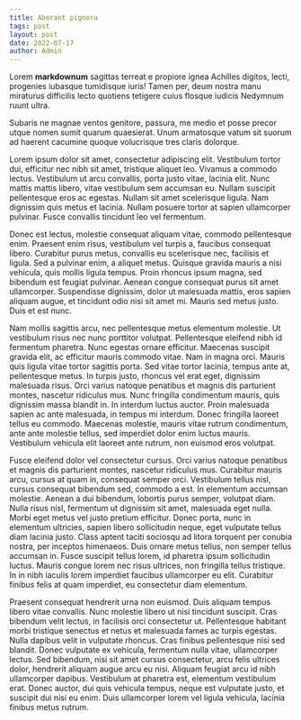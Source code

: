 ```yaml
---
title: Aberant pignora
tags: post
layout: post
date: 2022-07-17
author: Admin
---
```


Lorem **markdownum** sagittas terreat e propiore ignea Achilles digitos, lecti,
progenies iubasque tumidisque iuris! Tamen per, deum nostra manu miraturus
difficilis lecto quotiens tetigere cuius flosque iudicis Nedymnum ruunt ultra.

<!-- excerpt -->

Subaris ne magnae ventos genitore, passura, me medio et posse precor utque nomen
sumit quarum quaesierat. Unum armatosque vatum sit suorum ad haerent cacumine
quoque volucrisque tres claris dolorque.

Lorem ipsum dolor sit amet, consectetur adipiscing elit. Vestibulum tortor dui, efficitur nec nibh sit amet, tristique aliquet leo. Vivamus a commodo lectus. Vestibulum ut arcu convallis, porta justo vitae, lacinia elit. Nunc mattis mattis libero, vitae vestibulum sem accumsan eu. Nullam suscipit pellentesque eros ac egestas. Nullam sit amet scelerisque ligula. Nam dignissim quis metus et lacinia. Nullam posuere tortor at sapien ullamcorper pulvinar. Fusce convallis tincidunt leo vel fermentum.

Donec est lectus, molestie consequat aliquam vitae, commodo pellentesque enim. Praesent enim risus, vestibulum vel turpis a, faucibus consequat libero. Curabitur purus metus, convallis eu scelerisque nec, facilisis et ligula. Sed a pulvinar enim, a aliquet metus. Quisque gravida mauris a nisi vehicula, quis mollis ligula tempus. Proin rhoncus ipsum magna, sed bibendum est feugiat pulvinar. Aenean congue consequat purus sit amet ullamcorper. Suspendisse dignissim, dolor ut malesuada mattis, eros sapien aliquam augue, et tincidunt odio nisi sit amet mi. Mauris sed metus justo. Duis et est nunc.

Nam mollis sagittis arcu, nec pellentesque metus elementum molestie. Ut vestibulum risus nec nunc porttitor volutpat. Pellentesque eleifend nibh id fermentum pharetra. Nunc egestas ornare efficitur. Maecenas suscipit gravida elit, ac efficitur mauris commodo vitae. Nam in magna orci. Mauris quis ligula vitae tortor sagittis porta. Sed vitae tortor lacinia, tempus ante at, pellentesque metus. In turpis justo, rhoncus vel erat eget, dignissim malesuada risus. Orci varius natoque penatibus et magnis dis parturient montes, nascetur ridiculus mus. Nunc fringilla condimentum mauris, quis dignissim massa blandit in. In interdum luctus auctor. Proin malesuada sapien ac ante malesuada, in tempus mi interdum. Donec fringilla laoreet tellus eu commodo. Maecenas molestie, mauris vitae rutrum condimentum, ante ante molestie tellus, sed imperdiet dolor enim luctus mauris. Vestibulum vehicula elit laoreet ante rutrum, non euismod eros volutpat.

Fusce eleifend dolor vel consectetur cursus. Orci varius natoque penatibus et magnis dis parturient montes, nascetur ridiculus mus. Curabitur mauris arcu, cursus at quam in, consequat semper orci. Vestibulum tellus nisl, cursus consequat bibendum sed, commodo a est. In elementum accumsan molestie. Aenean a dui bibendum, lobortis purus semper, volutpat diam. Nulla risus nisl, fermentum ut dignissim sit amet, malesuada eget nulla. Morbi eget metus vel justo pretium efficitur. Donec porta, nunc in elementum ultricies, sapien libero sollicitudin neque, eget vulputate tellus diam lacinia justo. Class aptent taciti sociosqu ad litora torquent per conubia nostra, per inceptos himenaeos. Duis ornare metus tellus, non semper tellus accumsan in. Fusce suscipit tellus lorem, id pharetra ipsum sollicitudin luctus. Mauris congue lorem nec risus ultrices, non fringilla tellus tristique. In in nibh iaculis lorem imperdiet faucibus ullamcorper eu elit. Curabitur finibus felis at quam imperdiet, eu consectetur diam elementum.

Praesent consequat hendrerit urna non euismod. Duis aliquam tempus libero vitae convallis. Nunc molestie libero ut nisi tincidunt suscipit. Cras bibendum velit lectus, in facilisis orci consectetur ut. Pellentesque habitant morbi tristique senectus et netus et malesuada fames ac turpis egestas. Nulla dapibus velit in vulputate rhoncus. Cras finibus pellentesque nisi sed blandit. Donec vulputate ex vehicula, fermentum nulla vitae, ullamcorper lectus. Sed bibendum, nisi sit amet cursus consectetur, arcu felis ultrices dolor, hendrerit aliquam augue arcu eu nisi. Aliquam feugiat arcu id nibh ullamcorper dapibus. Vestibulum at pharetra est, elementum vestibulum erat. Donec auctor, dui quis vehicula tempus, neque est vulputate justo, et suscipit dui nisi eu enim. Duis ullamcorper lorem vel ligula vehicula, lacinia finibus metus rutrum.
